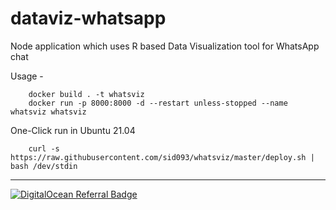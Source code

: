 # dataviz-whatsapp
Node application which uses R based Data Visualization tool for WhatsApp chat

Usage -
```
    docker build . -t whatsviz
    docker run -p 8000:8000 -d --restart unless-stopped --name whatsviz whatsviz
```

One-Click run in Ubuntu 21.04
```
    curl -s https://raw.githubusercontent.com/sid093/whatsviz/master/deploy.sh | bash /dev/stdin 
```
---
[![DigitalOcean Referral Badge](https://web-platforms.sfo2.cdn.digitaloceanspaces.com/WWW/Badge%201.svg)](https://www.digitalocean.com/?refcode=485d7ff8969d&utm_campaign=Referral_Invite&utm_medium=Referral_Program&utm_source=badge)
